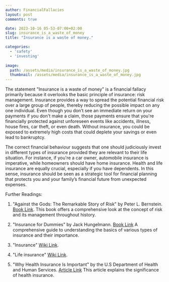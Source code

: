 ```yaml
---
author: FinancialFallacies
layout: post
comments: true

date: 2023-10-16 05-53-07:00+02:00  
slug: insurance_is_a_waste_of_money
title: "Insurance is a waste of money."

categories:
  - 'safety'
  - 'investing'
  
image:
  path: /assets/media/insurance_is_a_waste_of_money.jpg
  thumbnail: /assets/media/insurance_is_a_waste_of_money.jpg
---
```


The statement "Insurance is a waste of money" is a financial fallacy primarily because it overlooks the basic principle of insurance: risk management. Insurance provides a way to spread the potential financial risk over a large group of people, thereby reducing the possible impact on any one individual. Even though you don’t see an immediate return on your payments if you don't make a claim, those payments ensure that you're financially protected against unforeseen events like accidents, illness, house fires, car theft, or even death. Without insurance, you could be exposed to extremely high costs that could deplete your savings or even lead to bankruptcy.

The correct financial behaviour suggests that one should judiciously invest in different types of insurance provided they are relevant to their life situation. For instance, if you're a car owner, automobile insurance is imperative, while homeowners should have home insurance. Health and life insurance are equally crucial, especially if you have dependents. In this sense, insurance should be seen as a strategic tool for financial planning that protects you and your family’s financial future from unexpected expenses.

Further Readings: 

1. "Against the Gods: The Remarkable Story of Risk" by Peter L. Bernstein. [Book Link](https://www.amazon.com/Against-Gods-Remarkable-Story-Risk/dp/0471295639).
This book offers a comprehensive look at the concept of risk and its management throughout history. 

2. "Insurance for Dummies" by Jack Hungelmann. [Book Link](https://www.amazon.com/Insurance-Dummies-Jack-Hungelmann/dp/0764552945)
A comprehensive guide to understanding the basics of various types of insurance and their importance. 

3. "Insurance" [Wiki Link](https://en.wikipedia.org/wiki/Health_Insurance_Portability_and_Accountability_Act).

4. "Life insurance" [Wiki Link](https://en.wikipedia.org/wiki/Life_insurance).

5. "Why Health Insurance Is Important" by the U.S Department of Health and Human Services. [Article Link](https://www.healthcare.gov/why-coverage-is-important/)
This article explains the significance of health insurance.

